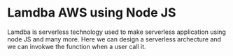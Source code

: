 <h1>
Lamdba AWS using Node JS
</h1>
<div>
<p>
Lamdba is serverless technology used to make serverless application using node JS and many more.
Here we can design a serverless archecture and we can invokwe the function when a user call it.
</p>
<div>


